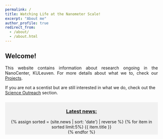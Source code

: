 ```yaml
---
permalink: /
title: Watching Life at the Nanometer Scale!
excerpt: "About me"
author_profile: true
redirect_from:
  - /about/
  - /about.html
---
```

<h2> Welcome! </h2>
<p align= "justify">
This website contains information about research ongoing in the NanoCenter, KULeuven.
For more details about what we to, check our <a href="{{site.github.url}}/projects">Projects</a>.

If you are not a scentist but are still interested in what we do, check out the <a href="{{site.github.url}}/outreach">Science Outreach</a> section.
<br>

<div style="background-color:rgba(0, 0, 0, 0.0470588); text-align:center; vertical-align: middle border-left: 500px">
<h3><br><a href="{{site.github.url}}/news">Latest news:</a></h3>
{% assign sorted = (site.news | sort: 'date') | reverse %}
{% for item in sorted limit:5%}
{{ item.title }}<br>
{% endfor %}
<br>
</div>
<br>
